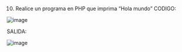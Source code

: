 10. Realice un programa en PHP que imprima “Hola mundo”
CODIGO:

![image](https://github.com/SaraVargasB/Programacion-Multimedial-INF324/assets/167654454/424c07f2-eb22-47fc-9bfc-4a257af0b292)

SALIDA:

![image](https://github.com/SaraVargasB/Programacion-Multimedial-INF324/assets/167654454/59cb00be-0abb-4460-8879-0e1d49b62b5f)
